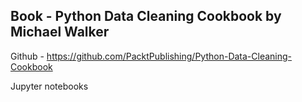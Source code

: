 Book - Python Data Cleaning Cookbook by Michael Walker
---

Github - https://github.com/PacktPublishing/Python-Data-Cleaning-Cookbook

Jupyter notebooks 



